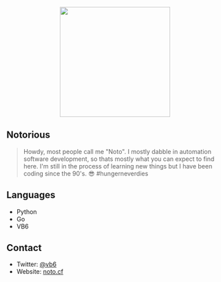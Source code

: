 
<p align="center"><img align="center" width="256px" src="https://avatars0.githubusercontent.com/u/69278774?s=460&u=8276635d63c98298c255867d4bfd49072c3a7a41&v=4"/></p>

<h2>Notorious</h2>

> Howdy, most people call me "Noto". I mostly dabble in automation software development, so thats mostly what you can expect to find here. I'm still in the process of learning new things but I have been coding since the 90's. :sunglasses: #hungerneverdies

<h2>Languages</h2>

* Python
* Go
* VB6

<h2>Contact</h2>

* Twitter: <a href="https://twitter.com/vb6">@vb6</a>
* Website: <a href="https://noto.cf">󠇰󠇰noto.cf</a>
